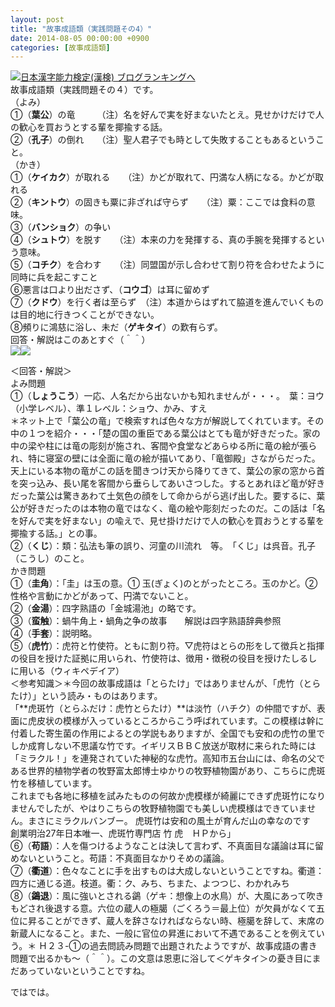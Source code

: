 ```yaml
---
layout: post
title: "故事成語類（実践問題その4）"
date: 2014-08-05 00:00:00 +0900
categories: [故事成語類]
---
```


[![](/syuusyuu9701/assets/images/故事成語類（実践問題その4）-br_c_3028_1.gif)](http://blog.with2.net/link.php?1659096:3028 "日本漢字能力検定(漢検) ブログランキングへ")[日本漢字能力検定(漢検) ブログランキングへ](http://blog.with2.net/link.php?1659096:3028)  
故事成語類（実践問題その４）です。   
（よみ）  
①（**葉公**）の竜　　　（注）名を好んで実を好まないたとえ。見せかけだけで人の歓心を買おうとする輩を揶揄する話。  
②（**孔子**）の倒れ　　（注）聖人君子でも時として失敗することもあるということ。  
（かき）  
①（**ケイカク**）が取れる　　（注）かどが取れて、円満な人柄になる。かどが取れる  
②（**キントウ**）の固きも粟に非ざれば守らず　　（注）粟：ここでは食料の意味。  
③（**バンショク**）の争い  
④（**シュトウ**）を脱す　　（注）本来の力を発揮する、真の手腕を発揮するという意味。  
⑤（**コチク**）を合わす　　（注）同盟国が示し合わせて割り符を合わせたように同時に兵を起こすこと  
⑥悪言は口より出ださず、（**コウゴ**）は耳に留めず  
⑦（**クドウ**）を行く者は至らず　（注）本道からはずれて脇道を進んでいくものは目的地に行きつくことができない。  
⑧頻りに鴻慈に浴し、未だ（**ゲキタイ**）の歎有らず。  
回答・解説はこのあとすぐ（＾＾）  
![](https://blogimg.goo.ne.jp/user_image/25/22/14bc8880211e142145dcd7105a71492e.jpg)![](https://blogimg.goo.ne.jp/user_image/6f/b0/b81a08ef5dda14bcdc3ab2ebe2a1b3a0.jpg)  
  
＜回答・解説＞  
よみ問題  
①（**しょうこう**）一応、人名だから出ないかも知れませんが・・・。　葉：ヨウ（小学レベル）、準１レベル：ショウ、かみ、すえ  
＊ネット上で「葉公の竜」で検索すれば色々な方が解説してくれています。その中の１つを紹介・・・「楚の国の重臣である葉公はとても竜が好きだった。家の中の梁や柱には竜の彫刻が施され、客間や食堂などあらゆる所に竜の絵が張られ、特に寝室の壁には全面に竜の絵が描いてあり、「竜御殿」さながらだった。天上にいる本物の竜がこの話を聞きつけ天から降りてきて、葉公の家の窓から首を突っ込み、長い尾を客間から垂らしてあいさつした。するとあれほど竜が好きだった葉公は驚きあわて土気色の顔をして命からがら逃げ出した。要するに、葉公が好きだったのは本物の竜ではなく、竜の絵や彫刻だったのだ。この話は「名を好んで実を好まない」の喩えで、見せ掛けだけで人の歓心を買おうとする輩を揶揄する話。」との事。  
②（**くじ**）：類：弘法も筆の誤り、河童の川流れ　等。　「くじ」は呉音。孔子（こうし）のこと。  
かき問題  
①（**圭角**）：「圭」は玉の意。① 玉(ぎょく)のとがったところ。玉のかど。②性格や言動にかどがあって、円満でないこと。  
②（**金湯**）：四字熟語の「金城湯池」の略です。  
③（**蛮触**）：蝸牛角上・蝸角之争の故事　　解説は四字熟語辞典参照  
④（**手套**）：説明略。  
⑤（**虎竹**）：虎符と竹使符。ともに割り符。▽虎符はとらの形をして徴兵と指揮の役目を授けた証拠に用いられ、竹使符は、徴用・徴税の役目を授けたしるしに用いる（ウィキペデイア）  
＜参考知識＞＊今回の故事成語は「とらたけ」ではありませんが、「虎竹（とらたけ）」という読み・ものはあります。  
「**虎斑竹（とらふだけ：虎竹とらたけ）**は淡竹（ハチク）の仲間ですが、表面に虎皮状の模様が入っているところからこう呼ばれています。この模様は幹に付着した寄生菌の作用によるとの学説もありますが、全国でも安和の虎竹の里でしか成育しない不思議な竹です。イギリスＢＢＣ放送が取材に来られた時には「ミラクル！」を連発されていた神秘的な虎竹。高知市五台山には、命名の父である世界的植物学者の牧野富太郎博士ゆかりの牧野植物園があり、こちらに虎斑竹を移植しています。  
これまでも各地に移植を試みたものの何故か虎模様が綺麗にできず虎斑竹になりませんでしたが、やはりこちらの牧野植物園でも美しい虎模様はできていません。まさにミラクルバンブー。 虎斑竹は安和の風土が育んだ山の幸なのです  
創業明治27年日本唯一、虎斑竹専門店 竹 虎　ＨＰから」  
⑥（**苟語**）：人を傷つけるようなことは決して言わず、不真面目な議論は耳に留めないということ。苟語：不真面目なかりそめの議論。  
⑦（**衢道**）：色々なことに手を出すものは大成しないということですね。衢道：四方に通じる道。枝道。衢：ク、みち、ちまた、よつつじ、わかれみち  
⑧（**鷁退**）：風に強いとされる鷁（ゲキ：想像上の水鳥）が、大風にあって吹きもどされ後退する意。六位の蔵人の極臈（ごくろう＝最上位）が欠員がなくて五位に昇ることができず、蔵人を辞さなければならない時、極臈を辞して、末席の新蔵人になること。また、一般に官位の昇進において不遇であることを例えていう。＊ Ｈ２３-①の過去問読み問題で出題されたようですが、故事成語の書き問題で出るかも～（＾＾）。この文意は恩恵に浴して＜ゲキタイ＞の憂き目にまだあっていないということですね。  
  
ではでは。  